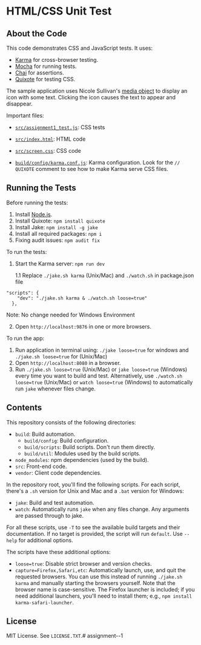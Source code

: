 HTML/CSS Unit Test
===========

About the Code
-----------------

This code demonstrates CSS and JavaScript tests. It uses:
 
* [Karma](http://karma-runner.github.io) for cross-browser testing.
* [Mocha](https://mochajs.org/) for running tests.
* [Chai](http://chaijs.com/) for assertions.
* [Quixote](https://github.com/jamesshore/quixote) for testing CSS.

The sample application uses Nicole Sullivan's [media object](http://www.stubbornella.org/content/2010/06/25/the-media-object-saves-hundreds-of-lines-of-code/) to display an icon with some text. Clicking the icon causes the text to appear and disappear.

Important files:

* [`src/assignment1_test.js`](src/assignment1_test.js): CSS tests

* [`src/index.html`](src/index.html): HTML code

* [`src/screen.css`](src/screen.css): CSS code

* [`build/config/karma.conf.js`](build/config/karma.conf.js): Karma configuration. Look for the `// QUIXOTE` comment to see how to make Karma serve CSS files.
  

Running the Tests
-----------------

Before running the tests:

1. Install [Node.js](http://nodejs.org/download/).
2. Install Quixote: `npm install quixote`
3. Install Jake: `npm install -g jake`
4. Install all required packages: `npm i`
5. Fixing audit issues: `npm audit fix`

To run the tests:

1. Start the Karma server: `npm run dev`

	1.1 Replace `./jake.sh karma` (Unix/Mac) and `./watch.sh` in package.json file 
```
"scripts": {
    "dev": "./jake.sh karma & ./watch.sh loose=true"
  },

```
Note: No change needed for Windows Environment

2. Open `http://localhost:9876` in one or more browsers.


To run the app:

1. Run application in terminal using: `./jake loose=true` for windows and  `./jake.sh loose=true` for  (Unix/Mac)
2. Open `http://localhost:8080` in a browser.
3. Run `./jake.sh loose=true` (Unix/Mac) or `jake loose=true` (Windows) every time you want to build and test. Alternatively, use `./watch.sh loose=true` (Unix/Mac) or `watch loose=true` (Windows) to automatically run `jake` whenever files change.



Contents
--------

This repository consists of the following directories:

* `build`: Build automation.
	* `build/config`: Build configuration.
	* `build/scripts`: Build scripts. Don't run them directly.
	* `build/util`: Modules used by the build scripts.
* `node_modules`: npm dependencies (used by the build).
* `src`: Front-end code.
* `vendor`: Client code dependencies.

In the repository root, you'll find the following scripts. For each script, there's a `.sh` version for Unix and Mac and a `.bat` version for Windows:

* `jake`: Build and test automation.
* `watch`: Automatically runs `jake` when any files change. Any arguments are passed through to jake.

For all these scripts, use `-T` to see the available build targets and their documentation. If no target is provided, the script will run `default`. Use `--help` for additional options.

The scripts have these additional options:

* `loose=true`: Disable strict browser and version checks.
* `capture=Firefox,Safari,etc`: Automatically launch, use, and quit the requested browsers. You can use this instead of running `./jake.sh karma` and manually starting the browsers yourself. Note that the browser name is case-sensitive. The Firefox launcher is included; if you need additional launchers, you'll need to install them; e.g., `npm install karma-safari-launcher`.



License
-------

MIT License. See `LICENSE.TXT`.# assignment--1
